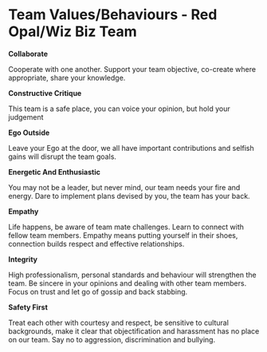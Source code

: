 # Team Values/Behaviours - Red Opal/Wiz Biz Team

**Collaborate**

Cooperate with one another. Support your team objective, co-create where appropriate, share your knowledge.

**Constructive Critique**

This team is a safe place, you can voice your opinion, but hold your judgement

**Ego Outside**

Leave your Ego at the door, we all have important contributions and selfish gains will disrupt the team goals.

**Energetic And Enthusiastic**

You may not be a leader, but never mind, our team needs your fire and energy. Dare to implement plans devised by you, the team has your back.

**Empathy**

Life happens, be aware of team mate challenges. Learn to connect with fellow team members. Empathy means putting yourself in their shoes, connection builds respect and effective relationships.

**Integrity**

High professionalism, personal standards and behaviour will strengthen the team. Be sincere in your opinions and dealing with other team members. Focus on trust and let go of gossip and back stabbing.

**Safety First**

Treat each other with courtesy and respect, be sensitive to cultural backgrounds, make it clear that objectification and harassment has no place on our team. Say no to aggression, discrimination and bullying.

